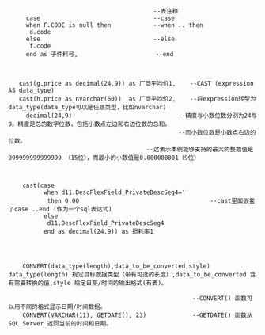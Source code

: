                                              --表注释
         case                                --case 
         when F.CODE is null then            --when .. then 
          d.code                                         
         else                                --else 
          f.code
         end as 子件料号,                      --end
		 
	                                  
                                    
       cast(g.price as decimal(24,9)) as 厂商平均价1,    --CAST (expression AS data_type)
       cast(h.price as nvarchar(50))  as 厂商平均价2,    --将expression转型为data_type(data_type可以是任意类型，比如nvarchar)
	     decimal(24,9)                              --精度与小数位数分别为24与9。精度是总的数字位数，包括小数点左边和右边位数的总和。
	                                                --而小数位数是小数点右边的位数。
                                           --这表示本例能够支持的最大的整数值是999999999999999 （15位），而最小的小数值是0.000000001（9位）
													
                          
                          
		cast(case                                                   
			  when d11.DescFlexField_PrivateDescSeg4='' 
			   then 0.00                                     --cast里面嵌套了case ..end (作为一个sql表达式)
			  else  
			   d11.DescFlexField_PrivateDescSeg4 
			  end as decimal(24,9)) as 损耗率1
			  
        
        
        
        CONVERT(data_type(length),data_to_be_converted,style)             
	data_type(length) 规定目标数据类型（带有可选的长度）,data_to_be_converted 含有需要转换的值,style 规定日期/时间的输出格式(有表)。
		
		                                                --CONVERT() 函数可以用不同的格式显示日期/时间数据。
        CONVERT(VARCHAR(11), GETDATE(), 23)             --GETDATE() 函数从 SQL Server 返回当前的时间和日期。
